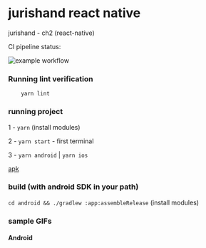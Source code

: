 # jurishand react native

jurishand  - ch2 (react-native)

CI pipeline status:

![example workflow](https://github.com/vitorandrietta/jurishand-rn/actions/workflows/ci-checks.yaml/badge.svg)

### Running lint verification

```
    yarn lint
```

### running project

1  - `yarn` (install modules)

2  - `yarn start` - first terminal

3  - `yarn android` | `yarn ios`

[apk](https://drive.google.com/file/d/11Ys_2qsXmdEyuyCo_fVeFitV3QKPoZ01/view?usp=sharing)

### build (with android SDK in your path)
`cd android && ./gradlew :app:assembleRelease` (install modules)

### sample GIFs
#### Android



